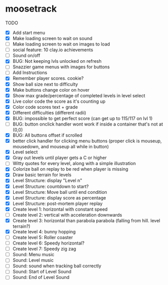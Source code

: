 moosetrack
==========

TODO

- [X] Add start menu
- [X] Make loading screen to wait on sound
- [ ] Make loading screen to wait on images to load
- [ ] social feature: 10 clay.io achievements
- [ ] Sound on/off
- [X] BUG: Not keeping lvls unlocked on refresh
- [ ] Snazzier game menus with images for buttons
- [ ] Add Instructions
- [X] Remember player scores. cookie?
- [X] Show ball size next to difficulty
- [X] Make buttons change color on hover
- [X] Show max grade/percentage of completed levels in level select
- [X] Live color code the score as it's counting up
- [X] Color code scores text + grade
- [X] Different difficulties (different radii)
- [X] BUG: impossible to get perfect score (can get up to 115/117 on lvl 1)
- [ ] BUG: button onclick handler wont work if inside a container that's not at (0,0)
- [X] BUG: All buttons offset if scrolled
- [X] better click handler for clicking menu buttons (proper click is mouseup, mousedown, and mouseup all while in button)
- [X] Level select
- [X] Gray out levels until player gets a C or higher
- [ ] Witty quotes for every level, along with a simple illustration
- [X] Colorize ball on replay to be red when player is missing
- [X] Draw basic terrain for levels
- [X] Level Structure: display "Level n"
- [X] Level Structure: countdown to start?
- [X] Level Structure: Move ball until end condition
- [X] Level Structure: display score as percentage
- [X] Level Structure: post-mortem player replay
- [X] Create level 1: horizontal with constant speed
- [ ] Create level 2: vertical with acceleration downwards
- [X] Create level 3: horizontal than parabola parabola (falling from hill. level terrain?)
- [X] Create level 4: bunny hopping
- [ ] Create level 5: Roller coaster
- [ ] Create level 6: Speedy horizontal?
- [ ] Create level 7: Speedy zig zag
- [ ] Sound: Menu music
- [ ] Sound: Level music
- [ ] Sound: sound when tracking ball correctly
- [ ] Sound: Start of Level Sound
- [ ] Sound: End of Level Sound
